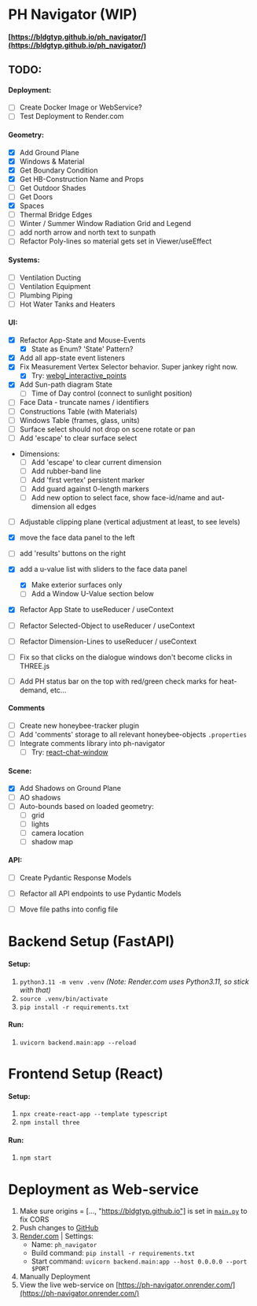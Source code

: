 # PH Navigator (WIP)

#### [https://bldgtyp.github.io/ph_navigator/](https://bldgtyp.github.io/ph_navigator/)


## TODO:
#### Deployment:
- [ ] Create Docker Image or WebService? 
- [ ] Test Deployment to Render.com

#### Geometry:
- [x] Add Ground Plane
- [x] Windows & Material
- [x] Get Boundary Condition
- [x] Get HB-Construction Name and Props
- [ ] Get Outdoor Shades
- [ ] Get Doors
- [x] Spaces
- [ ] Thermal Bridge Edges
- [ ] Winter / Summer Window Radiation Grid and Legend
- [ ] add north arrow and north text to sunpath
- [ ] Refactor Poly-lines so material gets set in Viewer/useEffect

#### Systems:
- [ ] Ventilation Ducting
- [ ] Ventilation Equipment
- [ ] Plumbing Piping
- [ ] Hot Water Tanks and Heaters

#### UI:
- [x] Refactor App-State and Mouse-Events
   - [x] State as Enum? 'State' Pattern?
- [x] Add all app-state event listeners
- [x] Fix Measurement Vertex Selector behavior. Super jankey right now.
  - [x] Try: [webgl_interactive_points](https://github.com/mrdoob/three.js/blob/master/examples/webgl_interactive_points.html)
- [x] Add Sun-path diagram State
  - [ ] Time of Day control (connect to sunlight position)
- [ ] Face Data - truncate names / identifiers
- [ ] Constructions Table (with Materials)
- [ ] Windows Table (frames, glass, units)
- [ ] Surface select should not drop on scene rotate or pan
- [ ] Add 'escape' to clear surface select
- Dimensions:
  - [ ] Add 'escape' to clear current dimension
  - [ ] Add rubber-band line
  - [ ] Add 'first vertex' persistent marker
  - [ ] Add guard against 0-length markers
  - [ ] Add new option to select face, show face-id/name and aut-dimension all edges
- [ ] Adjustable clipping plane (vertical adjustment at least, to see levels)
- [x] move the face data panel to the left
- [ ] add 'results' buttons on the right
- [x] add a u-value list with sliders to the face data panel 
  - [x] Make exterior surfaces only
  - [ ] Add a Window U-Value section below
- [x] Refactor App State to useReducer / useContext
- [ ] Refactor Selected-Object to useReducer / useContext
- [ ] Refactor Dimension-Lines to useReducer / useContext
- [ ] Fix so that clicks on the dialogue windows don't become clicks in THREE.js
- [ ] Add PH status bar on the top with red/green check marks for heat-demand, etc...


#### Comments 
- [ ] Create new honeybee-tracker plugin
- [ ] Add 'comments' storage to all relevant honeybee-objects `.properties`
- [ ] Integrate comments library into ph-navigator
   - [ ] Try: [react-chat-window](https://www.npmjs.com/package/react-chat-window?activeTab=readme)

#### Scene:
- [x] Add Shadows on Ground Plane
- [ ] AO shadows
- [ ] Auto-bounds based on loaded geometry:
  - [ ] grid
  - [ ] lights
  - [ ] camera location
  - [ ] shadow map

#### API:
- [ ] Create Pydantic Response Models
- [ ] Refactor all API endpoints to use Pydantic Models
- [ ] Move file paths into config file


# Backend Setup (FastAPI)
#### Setup:
1. `python3.11 -m venv .venv` *(Note: Render.com uses Python3.11, so stick with that)*
1. `source .venv/bin/activate`
1. `pip install -r requirements.txt`
#### Run:
1. `uvicorn backend.main:app --reload`


# Frontend Setup (React)
#### Setup:
1. `npx create-react-app --template typescript`
1. `npm install three`
#### Run:
1. `npm start`


# Deployment as Web-service
1. Make sure origins = [..., "https://bldgtyp.github.io"] is set in [`main.py`](https://github.com/bldgtyp/ph_navigator/blob/main/backend/main.py) to fix CORS
1. Push changes to [GitHub](https://github.com/bldgtyp/ph_navigator)
1. [Render.com](https://render.com/) | Settings:
    - Name: `ph_navigator`
    - Build command: `pip install -r requirements.txt`
    - Start command: `uvicorn backend.main:app --host 0.0.0.0 --port $PORT`
1. Manually Deployment
1. View the live web-service on [https://ph-navigator.onrender.com/](https://ph-navigator.onrender.com/)
